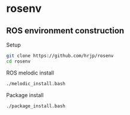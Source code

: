 # rosenv
ROS environment construction 
---
Setup
```bash
git clone https://github.com/hrjp/rosenv
cd rosenv
```
ROS melodic install
```bash
./melodic_install.bash
```
Package install
```bash
./package_install.bash
```


